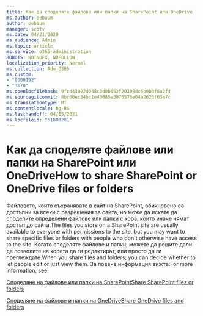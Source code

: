 ```yaml
---
title: Как да споделяте файлове или папки на SharePoint или OneDrive
ms.author: pebaum
author: pebaum
manager: scotv
ms.date: 04/21/2020
ms.audience: Admin
ms.topic: article
ms.service: o365-administration
ROBOTS: NOINDEX, NOFOLLOW
localization_priority: Normal
ms.collection: Adm_O365
ms.custom:
- "9000192"
- "3170"
ms.openlocfilehash: 9fcd43022d048c3d0b652f20308dc6b0b3f6a2f4
ms.sourcegitcommit: 8bc60ec34bc1e40685e3976576e04a2623f63a7c
ms.translationtype: MT
ms.contentlocale: bg-BG
ms.lasthandoff: 04/15/2021
ms.locfileid: "51803281"
---
```

# <a name="how-to-share-sharepoint-or-onedrive-files-or-folders"></a><span data-ttu-id="03746-102">Как да споделяте файлове или папки на SharePoint или OneDrive</span><span class="sxs-lookup"><span data-stu-id="03746-102">How to share SharePoint or OneDrive files or folders</span></span>

<span data-ttu-id="03746-103">Файловете, които съхранявате в сайт на SharePoint, обикновено са достъпни за всеки с разрешения за сайта, но може да искате да споделите определени файлове или папки с хора, които иначе нямат достъп до сайта.</span><span class="sxs-lookup"><span data-stu-id="03746-103">The files you store on a SharePoint site are usually available to everyone with permissions to the site, but you may want to share specific files or folders with people who don't otherwise have access to the site.</span></span> <span data-ttu-id="03746-104">Когато споделяте файлове и папки, можете да решите дали да позволите на хората да ги редактират, или просто да ги преглеждате.</span><span class="sxs-lookup"><span data-stu-id="03746-104">When you share files and folders, you can decide whether to let people edit or just view them.</span></span> <span data-ttu-id="03746-105">За повече информация вижте:</span><span class="sxs-lookup"><span data-stu-id="03746-105">For more information, see:</span></span>

[<span data-ttu-id="03746-106">Споделяне на файлове или папки на SharePoint</span><span class="sxs-lookup"><span data-stu-id="03746-106">Share SharePoint files or folders</span></span>](https://support.office.com/article/1fe37332-0f9a-4719-970e-d2578da4941c)

[<span data-ttu-id="03746-107">Споделяне на файлове и папки на OneDrive</span><span class="sxs-lookup"><span data-stu-id="03746-107">Share OneDrive files and folders</span></span>](https://support.microsoft.com/office/share-onedrive-files-and-folders-9fcc2f7d-de0c-4cec-93b0-a82024800c07?ui=en-US&rs=en-US&ad=US&storagetype=stage)